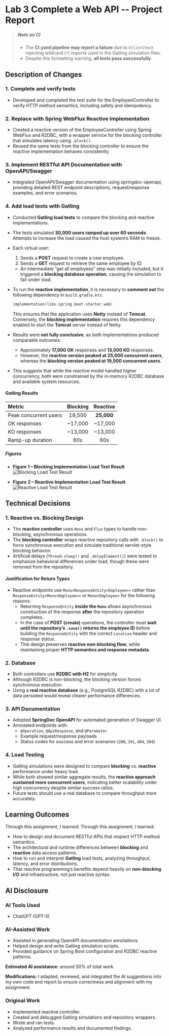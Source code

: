 # Lab 3 Complete a Web API -- Project Report

>##### Note on CI
>- The **CI.yaml pipeline may report a failure** due to `ktlintCheck` rejecting wildcard (`*`) imports used in the Gatling simulation files.
>- Despite this formatting warning, **all tests pass successfully**.


## Description of Changes
### 1. Complete and verify tests
- Developed and completed the test suite for the EmployeeController to verify HTTP method semantics, including safety and idempotency.

### 2. Replace with Spring WebFlux Reactive Implementation
- Created a reactive version of the EmployeeController using Spring WebFlux and R2DBC, with a wrapper service for the blocking controller that simulates latency using `.block()`.
- Reused the same tests from the blocking controller to ensure the reactive implementation behaves consistently.

### 3. Implement RESTful API Documentation with OpenAPI/Swagger
- Integrated OpenAPI/Swagger documentation using springdoc-openapi, providing detailed REST endpoint descriptions, request/response examples, and error scenarios.

### 4. Add load tests with Gatling
- Conducted **Gatling load tests** to compare the blocking and reactive implementations.
- The tests simulated **30,000 users ramped up over 60 seconds**. Attempts to increase the load caused the host system’s RAM to freeze.
- Each virtual user:
    1. Sends a **POST** request to create a new employee.
    2. Sends a **GET** request to retrieve the same employee by ID.
    - An intermediate “get all employees” step was initially included, but it triggered a **blocking database operation**, causing the simulation to fail under load.
- To run the **reactive implementation**, it is necessary to **comment out** the following dependency in `build.gradle.kts`:
  ```kotlin
  implementation(libs.spring.boot.starter.web)
  ```
  This ensures that the application uses **Netty** instead of **Tomcat**.  
  Conversely, the **blocking implementation** requires this dependency enabled to start the **Tomcat** server instead of Netty.

- Results were **not fully conclusive**, as both implementations produced comparable outcomes:
    - Approximately **17,000 OK** responses and **13,000 KO** responses.
    - However, the **reactive version peaked at 25,000 concurrent users**, whereas the **blocking version peaked at 19,500 concurrent users**.
- This suggests that while the reactive model handled higher concurrency, both were constrained by the in-memory R2DBC database and available system resources.

#### Gatling Results

| Metric | Blocking | Reactive |
|:--------|:----------:|:----------:|
| Peak concurrent users | 19,500 | **25,000** |
| OK responses | ~17,000 | ~17,000 |
| KO responses | ~13,000 | ~13,000 |
| Ramp-up duration | 60s | 60s |

##### Figures

- **Figure 1 – Blocking Implementation Load Test Result**  
  ![Blocking Load Test Result](images/Blocking.png)

- **Figure 2 – Reactive Implementation Load Test Result**  
  ![Reactive Load Test Result](images/Reactive.png)

## Technical Decisions

### 1. Reactive vs. Blocking Design
- The **reactive controller** uses `Mono` and `Flux` types to handle non-blocking, asynchronous operations.
- The **blocking controller** wraps reactive repository calls with `.block()` to force synchronous execution and simulate traditional servlet-style blocking behavior.
- Artificial delays (`Thread.sleep()` and `.delayElement()`) were tested to emphasize behavioral differences under load, though these were removed from the repository.

#### Justification for Return Types
- Reactive endpoints use `Mono<ResponseEntity<Employee>>` rather than `ResponseEntity<Mono<Employee>>` or `Mono<Employee>` for the following reasons:
    - Returning `ResponseEntity` **inside the `Mono`** allows asynchronous construction of the response **after** the repository operation completes.
    - In the case of **POST (create)** operations, the controller must **wait until the repository’s `.save()` returns the employee ID** before building the `ResponseEntity` with the correct `Location` header and response status.
    - This design preserves **reactive non-blocking flow**, while maintaining proper **HTTP semantics and response metadata**.


### 2. Database
- Both controllers use **R2DBC with H2** for simplicity.
- Although R2DBC is non-blocking, the blocking version forces synchronous execution.
- Using a **real reactive database** (e.g., PostgreSQL R2DBC) with a lot of data persisted would reveal clearer performance differences.

### 3. API Documentation
- Adopted **SpringDoc OpenAPI** for automated generation of Swagger UI.
- Annotated endpoints with:
    - `@Operation`, `@ApiResponse`, and `@Parameter`
    - Example request/response payloads
    - Status codes for success and error scenarios (`200`, `201`, `404`, `204`)

### 4. Load Testing
- Gatling simulations were designed to compare **blocking** vs. **reactive** performance under heavy load.
- While both showed similar aggregate results, the **reactive approach sustained more concurrent users**, indicating better scalability under high concurrency despite similar success ratios.
- Future tests should use a real database to compare throughput more accurately.


## Learning Outcomes
Through this assignment, I learned:
Through this assignment, I learned:
- How to design and document RESTful APIs that respect HTTP method semantics.
- The architectural and runtime differences between **blocking** and **reactive** data access patterns.
- How to run and interpret **Gatling** load tests, analyzing throughput, latency, and error distributions.
- That reactive programming’s benefits depend heavily on **non-blocking I/O** and infrastructure, not just reactive syntax.


## AI Disclosure
### AI Tools Used
- ChatGPT (GPT-5)

### AI-Assisted Work
- Assisted in generating OpenAPI documentation annotations.
- Helped design and write Gatling simulation scripts.
- Provided guidance on Spring Boot configuration and R2DBC reactive patterns.

**Estimated AI assistance:** around 50% of total work.

**Modifications:** I adapted, reviewed, and integrated the AI suggestions into my own code and report to ensure correctness and alignment with my assignment.

### Original Work
- Implemented reactive controller.
- Created and debugged Gatling simulations and repository wrappers.
- Wrote and ran tests.
- Analyzed performance results and documented findings.